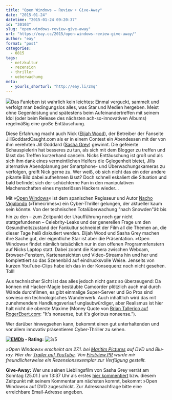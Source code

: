 ```yaml
---
title: "Open Windows – Review + Give-Away"
date: "2015-01-24"
datetime: "2015-01-24 09:20:37"
id: "30103"
slug: "open-windows-review-give-away"
url: "https://eay.cc/2015/open-windows-review-give-away/"
author: "eay"
format: "post"
categories:
  - 0815
tags:
  - netzkultur
  - rezension
  - thriller
  - ueberwachung
meta:
  - yourls_shorturl: "http://eay.li/2mq"
---
```


![](https://eay.cc/uploads/movies/open-windows_2014.jpg)Das Fanleben ist wahrlich kein leichtes: Einmal verguckt, sammelt und verfolgt man bedingungslos alles, was Star und Medien hergeben. Meist ohne Gegenleistung und spätestens beim Aufeinandertreffen mit seinem Idol (oder beim Release des nächsten ach-so-innovativen Albums) regelmäßig eine große Enttäuschung.

Diese Erfahrung macht auch Nick ([Elijah Wood](http://www.imdb.com/name/nm0000704/?ref_=tt_ov_st)), der Betreiber der Fanseite JillGoddardCaught.com als er in einem Contest ein Abendessen mit der von ihm verehrten Jill Goddard ([Sasha Grey](http://www.imdb.com/name/nm2340248/)) gewinnt. Die gefeierte Schauspielerin hat besseres zu tun, als sich mit dem Blogger zu treffen und lässt das Treffen kurzerhand canceln. Nicks Enttäuschung ist groß und als sich ihm dank eines vermeintlichen Helfers die Gelegenheit bietet, Jills alternative Abendplanung per Smartphone- und Überwachungskameras zu verfolgen, greift Nick gerne zu. Wer weiß, ob sich nicht das ein oder andere pikante Bild dabei aufnehmen lässt? Doch schnell eskaliert die Situation und bald befindet sich der schüchterne Fan in den manipulativen Machenschaften eines mysteriösen Hackers wieder...

Mit »[Open Windows](http://www.imdb.com/title/tt2409818/)« ist dem spanischen Regisseur und Autor [Nacho Vigalondo](http://www.imdb.com/name/nm1443023/) (»Timecrimes«) ein Cyber-Thriller gelungen, der aktueller kaum sein könnte. Von der technischen Totalüberwachung "nach Snowden"â¢ bis hin zu den – zum Zeitpunkt der Uraufführung noch gar nicht stattgefundenen – Celebrity-Leaks und der generellen Frage um den Gesundheitszustand der Fankultur schneidet der Film all die Themen an, die dieser Tage heiß diskutiert werden. Elijah Wood und Sasha Grey machen ihre Sache gut, der eigentliche Star ist aber die Präsentation. »Open Windows« findet nämlich tatsächlich nur in den offenen Programmfenstern auf Nicks Laptop statt. Dabei zoomt die Kamera zwischen Webcam, Browser-Fenstern, Kartenansichten und Video-Streams hin und her und komplettiert so das Szenenbild auf eindrucksvolle Weise. Jenseits von kurzen YouTube-Clips habe ich das in der Konsequenz noch nicht gesehen. Toll!

Aus technischer Sicht ist das alles jedoch nicht ganz so überzeugend: Da können mit Hacker-Magie bestäubte Camcorder plötzlich auch mal durch Wände durchfilmen, es gibt einmalige Super-Server und Go Pros sind sowieso ein technologisches Wunderwerk. Auch inhaltlich wird das mit zunehmendem Handlungsverlauf unglaubwürdiger, aber Realismus ist hier halt nicht die oberste Maxime (Money Quote von [Brian Tallerico auf RogerEbert.com](http://www.rogerebert.com/reviews/open-windows-2014): "It's nonsense, but it's glorious nonsense.").

Wer darüber hinwegsehen kann, bekommt einen gut unterhaltenden und vor allem innovativ präsentieren Cyber-Thriller zu sehen.

 **[![EMDb](https://eay.cc/uploads/pages/emdb/emdb_mini.gif)](http://eay.cc/emdb/) - Rating:** ![3/5](https://eay.cc/uploads/pages/emdb/s_3.gif)

_»Open Windows« erscheint am 27.1. bei [Maritim Pictures](http://maritim-pictures.de/) auf DVD und Blu-ray. Hier der [Trailer auf YouTube](https://www.youtube.com/watch?v=nNij7AMA6qI). Von [Firstview PR](http://www.firstview-pr.de/) wurde mir freundlicherweise ein Rezensionsexemplar zur Verfügung gestellt._

**Give-Away:** Wer uns seinen Lieblingsfilm von Sasha Grey verrät am Sonntag (25.01.) um 13:37 Uhr als erstes [hier kommentiert](//eay.cc/2015/open-windows-review-give-away/#comments) bzw. diesem Zeitpunkt mit seinem Kommentar am nächsten kommt, bekommt »Open Windows« auf DVD zugeschickt. Zur Adressnachfrage bitte eine erreichbare Email-Adresse angeben.
